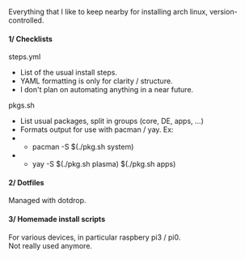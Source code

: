 Everything that I like to keep nearby for installing arch linux, version-controlled.


#### 1/ Checklists

steps.yml  
  * List of the usual install steps.  
  * YAML formatting is only for clarity / structure.  
  * I don't plan on automating anything in a near future.  
  
pkgs.sh  
  * List usual packages, split in groups (core, DE, apps, ...)   
  * Formats output for use with pacman / yay. Ex:   
  *  * pacman -S $(./pkg.sh system)  
  *  * yay -S $(./pkg.sh plasma) $(./pkg.sh apps)  


#### 2/ Dotfiles

Managed with dotdrop.



#### 3/ Homemade install scripts

For various devices, in particular raspbery pi3 / pi0.  
Not really used anymore. 
